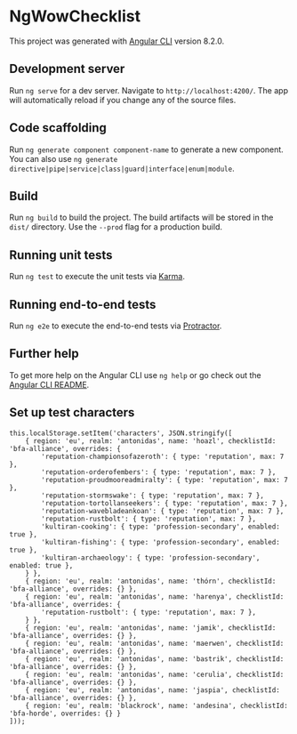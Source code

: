 # NgWowChecklist

This project was generated with [Angular CLI](https://github.com/angular/angular-cli) version 8.2.0.

## Development server

Run `ng serve` for a dev server. Navigate to `http://localhost:4200/`. The app will automatically reload if you change any of the source files.

## Code scaffolding

Run `ng generate component component-name` to generate a new component. You can also use `ng generate directive|pipe|service|class|guard|interface|enum|module`.

## Build

Run `ng build` to build the project. The build artifacts will be stored in the `dist/` directory. Use the `--prod` flag for a production build.

## Running unit tests

Run `ng test` to execute the unit tests via [Karma](https://karma-runner.github.io).

## Running end-to-end tests

Run `ng e2e` to execute the end-to-end tests via [Protractor](http://www.protractortest.org/).

## Further help

To get more help on the Angular CLI use `ng help` or go check out the [Angular CLI README](https://github.com/angular/angular-cli/blob/master/README.md).

## Set up test characters

```
this.localStorage.setItem('characters', JSON.stringify([
    { region: 'eu', realm: 'antonidas', name: 'hoazl', checklistId: 'bfa-alliance', overrides: {
        'reputation-championsofazeroth': { type: 'reputation', max: 7 },
        'reputation-orderofembers': { type: 'reputation', max: 7 },
        'reputation-proudmooreadmiralty': { type: 'reputation', max: 7 },
        'reputation-stormswake': { type: 'reputation', max: 7 },
        'reputation-tortollanseekers': { type: 'reputation', max: 7 },
        'reputation-wavebladeankoan': { type: 'reputation', max: 7 },
        'reputation-rustbolt': { type: 'reputation', max: 7 },
        'kultiran-cooking': { type: 'profession-secondary', enabled: true },
        'kultiran-fishing': { type: 'profession-secondary', enabled: true },
        'kultiran-archaeology': { type: 'profession-secondary', enabled: true },
    } },
    { region: 'eu', realm: 'antonidas', name: 'thórn', checklistId: 'bfa-alliance', overrides: {} },
    { region: 'eu', realm: 'antonidas', name: 'harenya', checklistId: 'bfa-alliance', overrides: {
        'reputation-rustbolt': { type: 'reputation', max: 7 },
    } },
    { region: 'eu', realm: 'antonidas', name: 'jamik', checklistId: 'bfa-alliance', overrides: {} },
    { region: 'eu', realm: 'antonidas', name: 'maerwen', checklistId: 'bfa-alliance', overrides: {} },
    { region: 'eu', realm: 'antonidas', name: 'bastrik', checklistId: 'bfa-alliance', overrides: {} },
    { region: 'eu', realm: 'antonidas', name: 'cerulia', checklistId: 'bfa-alliance', overrides: {} },
    { region: 'eu', realm: 'antonidas', name: 'jaspia', checklistId: 'bfa-alliance', overrides: {} },
    { region: 'eu', realm: 'blackrock', name: 'andesina', checklistId: 'bfa-horde', overrides: {} }
]));
```